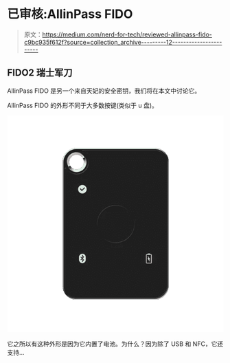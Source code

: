 # 已审核:AllinPass FIDO

> 原文：<https://medium.com/nerd-for-tech/reviewed-allinpass-fido-c9bc935f612f?source=collection_archive---------12----------------------->

## FIDO2 瑞士军刀

AllinPass FIDO 是另一个来自天妃的安全密钥，我们将在本文中讨论它。

AllinPass FIDO 的外形不同于大多数按键(类似于 u 盘)。

![](img/8422f8250df9bacf8ac648bf0f95ca5f.png)

它之所以有这种外形是因为它内置了电池。为什么？因为除了 USB 和 NFC，它还支持…